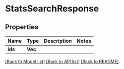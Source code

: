 # StatsSearchResponse

## Properties

Name | Type | Description | Notes
------------ | ------------- | ------------- | -------------
**ids** | **Vec<i64>** |  | 

[[Back to Model list]](../README.md#documentation-for-models) [[Back to API list]](../README.md#documentation-for-api-endpoints) [[Back to README]](../README.md)


